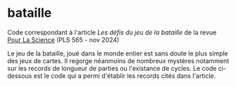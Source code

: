 # bataille

Code correspondant à l'article *Les défis du jeu de la bataille* de la revue [Pour La Science](https://www.pourlascience.fr/) (PLS 565 - nov 2024) 

Le jeu de la bataille, joué dans le monde entier est sans doute le plus simple des jeux de cartes. Il regorge néanmoins de nombreux mystères notamment sur les records de longueur de parties ou l'existance de cycles.
Le code ci-dessous est le code qui a permi d'établir les records cités dans l'article.
